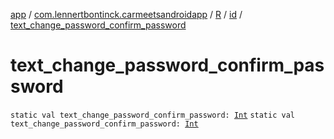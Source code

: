 [app](../../../index.md) / [com.lennertbontinck.carmeetsandroidapp](../../index.md) / [R](../index.md) / [id](index.md) / [text_change_password_confirm_password](./text_change_password_confirm_password.md)

# text_change_password_confirm_password

`static val text_change_password_confirm_password: `[`Int`](https://kotlinlang.org/api/latest/jvm/stdlib/kotlin/-int/index.html)
`static val text_change_password_confirm_password: `[`Int`](https://kotlinlang.org/api/latest/jvm/stdlib/kotlin/-int/index.html)